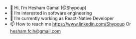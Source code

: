 - 👋 Hi, I’m Hesham Gamal (@Shypoup)
- 👀 I’m interested in software engineering
- 🌱 I’m currently working as React-Native Developer
- 📫 How to reach me https://www.linkedin.com/Shypoup Or hesham.fcih@gmail.com


